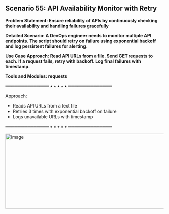 ## Scenario 55: API Availability Monitor with Retry  
**Problem Statement: Ensure reliability of APIs by continuously checking their availability and handling failures gracefully**  

**Detailed Scenario: A DevOps engineer needs to monitor multiple API endpoints. The script should retry on failure using exponential backoff and log persistent failures for alerting.**  

**Use Case Approach: Read API URLs from a file. Send GET requests to each. If a request fails, retry with backoff. Log final failures with timestamp.**  

**Tools and Modules: requests**  


══════════════ ⭑ ⭑ ⭑ ⭑ ⭑ ══════════════

Approach:  
- Reads API URLs from a text file  
- Retries 3 times with exponential backoff on failure  
- Logs unavailable URLs with timestamp  


══════════════ ⭑ ⭑ ⭑ ⭑ ⭑ ══════════════

<img width="812" height="240" alt="image" src="https://github.com/user-attachments/assets/c8f1dd4e-8e2e-465b-a61f-c3bcda85b2ce" />
